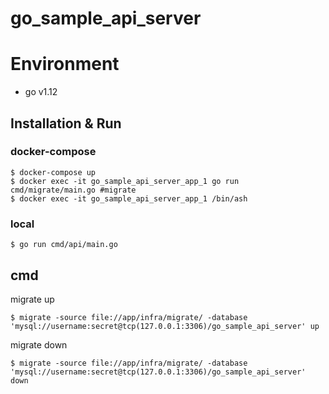 # go_sample_api_server 

# Environment
- go v1.12

## Installation & Run

### docker-compose
```
$ docker-compose up
$ docker exec -it go_sample_api_server_app_1 go run cmd/migrate/main.go #migrate
$ docker exec -it go_sample_api_server_app_1 /bin/ash 
``` 

### local
```
$ go run cmd/api/main.go
```

## cmd
migrate up
```
$ migrate -source file://app/infra/migrate/ -database 'mysql://username:secret@tcp(127.0.0.1:3306)/go_sample_api_server' up
```
migrate down
```
$ migrate -source file://app/infra/migrate/ -database 'mysql://username:secret@tcp(127.0.0.1:3306)/go_sample_api_server' down
```